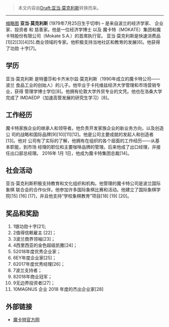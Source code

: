 > 本文内容由[Draft:亚当·莫克利斯](https://zh.wikipedia.org/wiki/Draft:亚当·莫克利斯)转换而来。


-----

[缩略图](https://zh.wikipedia.org/wiki/File:Foto_Adam_Mokrysz.jpg "fig:缩略图") **亚当·莫克利斯** (1979年7月25日生于切申) – 是来自波兰的经济学家、 企业家、投资者 和 慈善家。他是一位经济学博士 以及 魔卡特（MOKATE）集团和魔 卡特股份有限公司（Mokate S.A.）的首席执行官。 亚当·莫克利斯是快速消费品 \[1\]\[2\]\[3\]\[4\]\[5\].商业领域的专家。他积极支持当地社区和教育的发展\[6\]。他获得了功勋 十字\[7\]。

## 学历

亚当·莫克利斯 是特蕾莎和卡齐米尔兹·莫克利斯（1990年成立的魔卡特公司——波兰 食品工业的创始人）的儿子。他毕业于卡托维兹经济大学管理和市场营销专业，获得 管理学博士学位\[8\]。他拥有伦敦大学外贸专业的文凭。他也在洛桑大学完成了 IMDAEDP（加速高管发展的研究生学习）\[8\]。

## 工作经历

魔卡特家族企业的继承人和领导者。他负责开发家族企业的新业务方向，以及创造公 司的战略和国际品牌\[9\]\[10\]\[11\]\[12\]。他是公司主要成就的发起人和创造者\[13\]。他对 公司有了实际的了解，他拥有在组织的各个层面的工作经历——从基本职能，到市场 经理的职位和主要咖啡品牌的管理。后来他成了出口经理，并接任出口部总经理。 2016年 1月 1日，他成为魔卡特集团总裁\[14\]。

## 社会活动

亚当·莫克利斯积极支持教育和文化组织和机构。他管理的魔卡特公司是波兰国际象棋 联合会的合作伙伴。他参加许多国际象棋比赛和活动。他建立了国际象棋学院\[15\] \[16\] \[17\]，并且他支持“学校象棋教育”项目\[18\] \[19\] \[20\]。

## 奖品和奖励

1.  1银功勋十字\[21\];
2.  2值得信赖雇主 \[22\]；
3.  3波兰商界领袖\[23\]；
4.  4西里西亚的金色超级凯撒\[24\]；
5.  52018年度优秀企业家；
6.  6EY年度企业家\[25\]；
7.  62017年度优秀经理\[26\]；
8.  7波兰支持者；
9.  82018年商业冠军；
10. 9无边界投资者\[27\]；
11. 10MAGNUS 企业 2018 年度的杰出企业家\[28\]

## 外部链接

  - [魔卡特官方网](https://www.mokate.com.pl/)